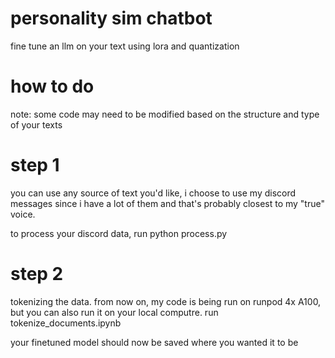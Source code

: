 # personality sim chatbot
fine tune an llm on your text using lora and quantization

# how to do

note: some code may need to be modified based on the structure and type of your texts

# step 1
you can use any source of text you'd like, i choose to use my discord messages since i have a lot of them and that's probably closest to my "true" voice. 

to process your discord data, run python process.py

# step 2 
tokenizing the data. from now on, my code is being run on runpod 4x A100, but you can also run it on your local computre. run tokenize_documents.ipynb

your finetuned model should now be saved where you wanted it to be
